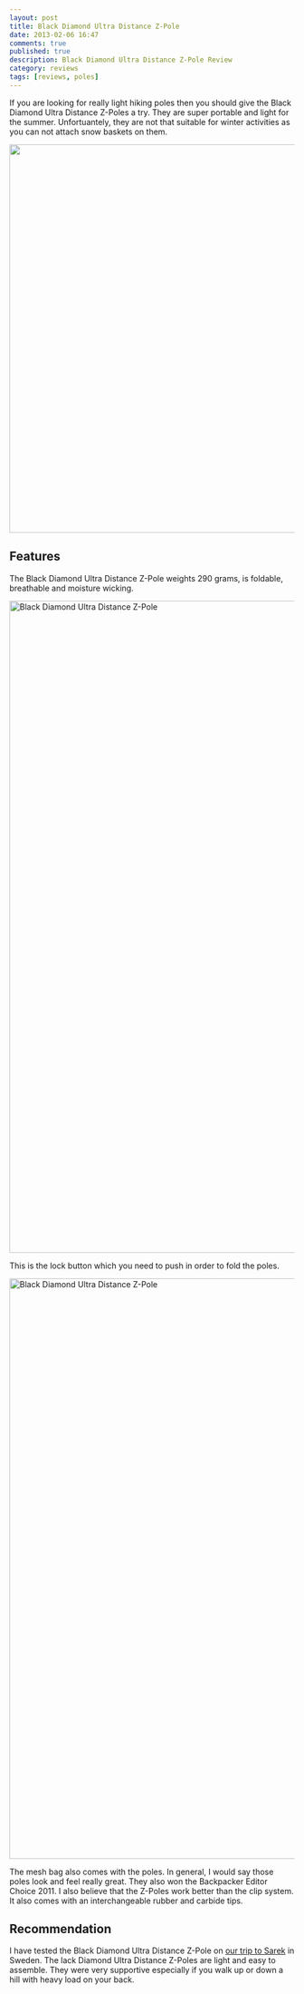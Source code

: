 ```yaml
---
layout: post
title: Black Diamond Ultra Distance Z-Pole
date: 2013-02-06 16:47
comments: true
published: true
description: Black Diamond Ultra Distance Z-Pole Review
category: reviews
tags: [reviews, poles]
---
```

If you are looking for really light hiking poles then you should give the Black Diamond Ultra Distance Z-Poles a try. They are super portable and light for the summer. Unfortuantely, they are not that suitable for winter activities as you can not attach snow baskets on them.
   
<a href="https://www.flickr.com/photos/90204224@N07/8449891659"><img src="https://farm9.staticflickr.com/8505/8449891659_dbe8b1b352_b.jpg" width="1024" height="685"></a>
<!--more-->

## Features
The Black Diamond Ultra Distance Z-Pole weights 290 grams, is foldable, breathable and moisture wicking.
   
<img src="http://farm9.staticflickr.com/8222/8450978018_604871950b_o.jpg" width="1150" alt="Black Diamond Ultra Distance Z-Pole">
   
This is the lock button which you need to push in order to fold the poles.
    
<a href="https://www.flickr.com/photos/90204224@N07/8449890395" title="Black Diamond Ultra Distance Z-Pole"><img src="https://farm9.staticflickr.com/8235/8449890395_5c07ac00d6_b.jpg" width="957" height="1024" alt="Black Diamond Ultra Distance Z-Pole"></a>
   
The mesh bag also comes with the poles. In general, I would say those poles look and feel really great. They also won the Backpacker Editor Choice 2011. I also believe that the Z-Poles work better than the clip system. It also comes with an interchangeable rubber and carbide tips.
   
## Recommendation
I have tested the Black Diamond Ultra Distance Z-Pole on <a href="http://hikeventures.com/hiking-and-packrafting-in-sarek-day-1/" target="_self">our trip to Sarek</a> in Sweden. The lack Diamond Ultra Distance Z-Poles are light and easy to assemble. They were very supportive especially if you walk up or down a hill with heavy load on your back.
